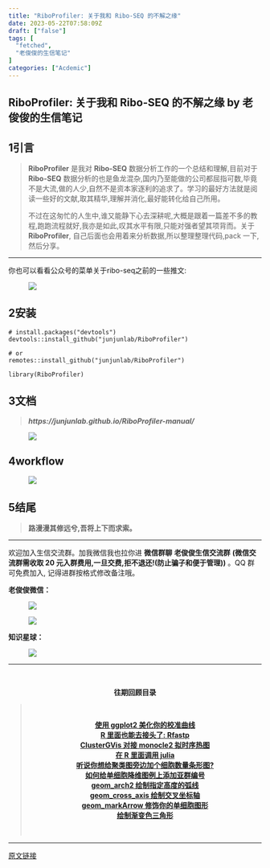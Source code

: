 ```yaml
---
title: "RiboProfiler: 关于我和 Ribo-SEQ 的不解之缘"
date: 2023-05-22T07:58:09Z
draft: ["false"]
tags: [
  "fetched",
  "老俊俊的生信笔记"
]
categories: ["Acdemic"]
---
```

RiboProfiler: 关于我和 Ribo-SEQ 的不解之缘 by 老俊俊的生信笔记
------
<div><section data-tool="mdnice编辑器" data-website="https://www.mdnice.com" data-mpa-powered-by="yiban.io"><h4 data-tool="mdnice编辑器"><span></span></h4><section><mp-common-profile data-pluginname="mpprofile" data-weui-theme="light" data-id="MzkyMTI1MTYxNA==" data-headimg="http://mmbiz.qpic.cn/mmbiz_png/G5jjcE4usey42oX5qyLTVibLRO9dz8ic5G4TpEHQc9rICYlpS4MHg6Et8cgXrQDqibvibXombicTro8t9cekJRlDBcw/0?wx_fmt=png" data-nickname="老俊俊的生信笔记" data-alias="JunJunLab" data-signature="老俊俊的生信技能和知识分享,我不是巨人,但你可以站在我的肩膀上更进一步!" data-from="0" data-is_biz_ban="0"></mp-common-profile></section></section><section><qqmusic musicid="125589044" mid="000HOYCt2xR0C6" albumurl="http://y.gtimg.cn/music/photo_new/T001R120x120M000002LZVMH0zc8F4_4.jpg" audiourl="http://isure6.stream.qqmusic.qq.com/C200002RnB7D12m7fU.m4a?guid=2000000052&amp;vkey=36C097F0040500C79A87D50EEC81574547E13455EA76EB749E45CCBF8ED00BB0F9C4385E30015A31B6C8E3CA1AA358F7F4D27B23E47E2EAD&amp;uin=0&amp;fromtag=20052" music_name="身骑白马" singer="徐佳莹" play_length="236" src="/mp/readtemplate?t=app_editor/music&amp;singer=%E5%BE%90%E4%BD%B3%E8%8E%B9&amp;music_name=%E8%BA%AB%E9%AA%91%E7%99%BD%E9%A9%AC&amp;albumurl=http%3A%2F%2Fy.gtimg.cn%2Fmusic%2Fphoto_new%2FT001R120x120M000002LZVMH0zc8F4_4.jpg&amp;musictype=1" musictype="1" otherid="000HOYCt2xR0C6" albumid="" jumpurlkey="" data-pluginname="insertaudio"></qqmusic></section><section data-tool="mdnice编辑器" data-website="https://www.mdnice.com"><h4 data-tool="mdnice编辑器"><span></span></h4><h2 data-tool="mdnice编辑器"><span><span>1</span></span><span>引言</span></h2><blockquote data-tool="mdnice编辑器"><p><strong>RiboProfiler</strong> 是我对 <strong>Ribo-SEQ</strong> 数据分析工作的一个总结和理解,目前对于 <strong>Ribo-SEQ</strong> 数据分析的也是鱼龙混杂,国内乃至能做的公司都屈指可数,毕竟不是大流,做的人少,自然不是资本家逐利的追求了。学习的最好方法就是阅读一些好的文献,取其精华,理解并消化,最好能转化给自己所用。</p><p>不过在这匆忙的人生中,谁又能静下心去深耕呢,大概是跟着一篇差不多的教程,跑跑流程就好,我亦是如此,叹其水平有限,只能对强者望其项背而。关于 <strong>RiboProfiler</strong>, 自己后面也会用着来分析数据,所以整理整理代码,pack 一下,然后分享。</p></blockquote><hr data-tool="mdnice编辑器"><p data-tool="mdnice编辑器">你也可以看看公众号的菜单关于ribo-seq之前的一些推文:</p><figure data-tool="mdnice编辑器"><img data-ratio="1.542857142857143" data-src="https://mmbiz.qpic.cn/mmbiz_png/G5jjcE4usex9QeaIfUGEVPS4pmQeAahxIvaGGX0lrROFnAIZ1YSTw6KawMTuxib0jo0yT3b0qjAMYC01AK6hGuA/640?wx_fmt=png" data-type="png" data-w="455" src="https://mmbiz.qpic.cn/mmbiz_png/G5jjcE4usex9QeaIfUGEVPS4pmQeAahxIvaGGX0lrROFnAIZ1YSTw6KawMTuxib0jo0yT3b0qjAMYC01AK6hGuA/640?wx_fmt=png"></figure><h2 data-tool="mdnice编辑器"><span><span>2</span></span><span>安装</span></h2><pre data-tool="mdnice编辑器"><span></span><code><span># install.packages("devtools")</span><br>devtools::install_github(<span>"junjunlab/RiboProfiler"</span>)<br><br><span># or</span><br>remotes::install_github(<span>"junjunlab/RiboProfiler"</span>)<br><br><span>library</span>(RiboProfiler)<br></code></pre><h2 data-tool="mdnice编辑器"><span><span>3</span></span><span>文档</span></h2><blockquote data-tool="mdnice编辑器"><p><strong><em>https://junjunlab.github.io/RiboProfiler-manual/</em></strong></p></blockquote><figure data-tool="mdnice编辑器"><img data-ratio="0.7787037037037037" data-src="https://mmbiz.qpic.cn/mmbiz_png/G5jjcE4usex9QeaIfUGEVPS4pmQeAahxsBEPZlrDbpG1KBheOgG9626iatgnLV98uchkqoy4ibxQKIWvdruUkEwQ/640?wx_fmt=png" data-type="png" data-w="1080" src="https://mmbiz.qpic.cn/mmbiz_png/G5jjcE4usex9QeaIfUGEVPS4pmQeAahxsBEPZlrDbpG1KBheOgG9626iatgnLV98uchkqoy4ibxQKIWvdruUkEwQ/640?wx_fmt=png"></figure><h2 data-tool="mdnice编辑器"><span><span>4</span></span><span>workflow</span></h2><figure data-tool="mdnice编辑器"><img data-ratio="0.6722222222222223" data-src="https://mmbiz.qpic.cn/mmbiz_png/G5jjcE4usex9QeaIfUGEVPS4pmQeAahxgjf9VSnGcjPSUGYV2YJwNoFYq0RDrw6gzia20IA4Ap1ibFTLDiacTzeJg/640?wx_fmt=png" data-type="png" data-w="1080" src="https://mmbiz.qpic.cn/mmbiz_png/G5jjcE4usex9QeaIfUGEVPS4pmQeAahxgjf9VSnGcjPSUGYV2YJwNoFYq0RDrw6gzia20IA4Ap1ibFTLDiacTzeJg/640?wx_fmt=png"></figure><h2 data-tool="mdnice编辑器"><span><span>5</span></span><span>结尾</span></h2><blockquote data-tool="mdnice编辑器"><p><strong>路漫漫其修远兮,吾将上下而求索。</strong></p></blockquote><hr data-tool="mdnice编辑器"><p data-tool="mdnice编辑器">欢迎加入生信交流群。加我微信我也拉你进 <strong>微信群聊</strong> <strong>老俊俊生信交流群</strong> <strong>(微信交流群需收取 20 元入群费用,一旦交费,拒不退还!(防止骗子和便于管理))</strong> 。QQ 群可免费加入, 记得进群按格式修改备注哦。</p><section data-tool="mdnice编辑器"><section><p><strong>老俊俊微信：</strong></p><figure><img data-ratio="1" data-src="https://mmbiz.qpic.cn/mmbiz_png/G5jjcE4usex9QeaIfUGEVPS4pmQeAahxIXgMWZHI5JOicL7LfSPdxiae5TZt3sXU5UicwVyXvmpT6uKX1jLk2bSicQ/640?wx_fmt=png" data-type="png" data-w="430" src="https://mmbiz.qpic.cn/mmbiz_png/G5jjcE4usex9QeaIfUGEVPS4pmQeAahxIXgMWZHI5JOicL7LfSPdxiae5TZt3sXU5UicwVyXvmpT6uKX1jLk2bSicQ/640?wx_fmt=png"></figure><figure><img data-ratio="1.3668430335097002" data-src="https://mmbiz.qpic.cn/mmbiz_png/G5jjcE4usex9QeaIfUGEVPS4pmQeAahxxc0ZfXl5qKL5z4KfX4WkrQ08BmdRxRprsdb8tiaz6yic46RLO2mbh9Zw/640?wx_fmt=png" data-type="png" data-w="567" src="https://mmbiz.qpic.cn/mmbiz_png/G5jjcE4usex9QeaIfUGEVPS4pmQeAahxxc0ZfXl5qKL5z4KfX4WkrQ08BmdRxRprsdb8tiaz6yic46RLO2mbh9Zw/640?wx_fmt=png"></figure></section><section><p><strong>知识星球：</strong></p><figure><img data-ratio="1.5896226415094339" data-src="https://mmbiz.qpic.cn/mmbiz_jpg/G5jjcE4usex9QeaIfUGEVPS4pmQeAahxNlH6WK8Wx1reshG3Luic1AFwUnZUG6akic1nbFowPxjcvxNg5kF0FYOQ/640?wx_fmt=jpeg" data-type="jpeg" data-w="1060" src="https://mmbiz.qpic.cn/mmbiz_jpg/G5jjcE4usex9QeaIfUGEVPS4pmQeAahxNlH6WK8Wx1reshG3Luic1AFwUnZUG6akic1nbFowPxjcvxNg5kF0FYOQ/640?wx_fmt=jpeg"></figure></section></section><hr data-tool="mdnice编辑器"><p data-tool="mdnice编辑器"><br></p><center data-tool="mdnice编辑器"><strong> 往期回顾目录</strong></center><blockquote data-tool="mdnice编辑器"><p><br></p><center><strong><a href="https://mp.weixin.qq.com/s?__biz=MzkyMTI1MTYxNA==&amp;mid=2247509278&amp;idx=1&amp;sn=538d486ee714ab8cdf44b88bcd35790e&amp;chksm=c1849f6ff6f316797fed6e7293f12eb94d17a77e563e6b2e079e65c32c19e02ca4a12491ecd4&amp;token=1505877642&amp;lang=zh_CN&amp;scene=21#wechat_redirect" data-linktype="2">使用 ggplot2 美化你的校准曲线</a></strong></center><strong><center><a href="https://mp.weixin.qq.com/s?__biz=MzkyMTI1MTYxNA==&amp;mid=2247509213&amp;idx=1&amp;sn=44f83ba3e6babfda50fa5951e8d33318&amp;chksm=c1849eacf6f317ba7e8df2010cd8011e93bed82d8df895b60f1045ffa2e23e05d3b4a9934517&amp;token=2119094894&amp;lang=zh_CN&amp;scene=21#wechat_redirect" data-linktype="2">R 里面也能去接头了: Rfastp</a></center></strong><strong><center><a href="https://mp.weixin.qq.com/s?__biz=MzkyMTI1MTYxNA==&amp;mid=2247509140&amp;idx=1&amp;sn=3f46ed8760be054b173a60642d8fe608&amp;chksm=c1849ee5f6f317f36c7cb7e496181c1d9b431cb0c7a674f8cd31e7960b8f0830c4e8e0490b7d&amp;token=1839020225&amp;lang=zh_CN&amp;scene=21#wechat_redirect" data-linktype="2">ClusterGVis 对接 monocle2 拟时序热图</a></center></strong><strong><center><a href="https://mp.weixin.qq.com/s?__biz=MzkyMTI1MTYxNA==&amp;mid=2247509098&amp;idx=1&amp;sn=51429bbb87f100744c50d4756375b089&amp;chksm=c1849e1bf6f3170d20d5aa284e7b28367d2ec4031644f01df96952de92f70e11e3a36c8d4d5e&amp;token=46732270&amp;lang=zh_CN&amp;scene=21#wechat_redirect" data-linktype="2">在 R 里面调用 julia</a></center></strong><strong><center><a href="https://mp.weixin.qq.com/s?__biz=MzkyMTI1MTYxNA==&amp;mid=2247509081&amp;idx=1&amp;sn=300079e94a3b4da37e758d0eff5aac5b&amp;chksm=c1849e28f6f3173e786d633d10d3a7ecd4ea2b8833da59eff8cdff7458ffa66de329507d5d59&amp;token=1997382993&amp;lang=zh_CN&amp;scene=21#wechat_redirect" data-linktype="2">听说你想给聚类图旁边加个细胞数量条形图?</a></center></strong><strong><center><a href="https://mp.weixin.qq.com/s?__biz=MzkyMTI1MTYxNA==&amp;mid=2247509065&amp;idx=1&amp;sn=74a7cb682d0895e75b27fff0621f1246&amp;chksm=c1849e38f6f3172ef335fb1d6a7f1a17f21969375f7003b6d9eb0b8153a3c54aaa2363eca253&amp;token=1997382993&amp;lang=zh_CN&amp;scene=21#wechat_redirect" data-linktype="2">如何给单细胞降维图例上添加亚群编号</a></center></strong><strong><center><a href="https://mp.weixin.qq.com/s?__biz=MzkyMTI1MTYxNA==&amp;mid=2247508977&amp;idx=1&amp;sn=94817e9cb7bb07697a8592476f10875b&amp;chksm=c1849980f6f31096e2de956f9d82b8eee8fc85db486a289bf830af0357240631ef10a0f87a1f&amp;token=811397361&amp;lang=zh_CN&amp;scene=21#wechat_redirect" data-linktype="2">geom_arch2 绘制指定高度的弧线</a></center></strong><strong><center><a href="https://mp.weixin.qq.com/s?__biz=MzkyMTI1MTYxNA==&amp;mid=2247508952&amp;idx=1&amp;sn=32b0f917e455a5d4b3f6d41043699bb8&amp;chksm=c18499a9f6f310bf7c6ed3099886e05bcae4de735eb016799a256e916bc4adaff2aaf08eeb06&amp;token=811397361&amp;lang=zh_CN&amp;scene=21#wechat_redirect" data-linktype="2">geom_cross_axis 绘制交叉坐标轴</a></center></strong><strong><center><a href="https://mp.weixin.qq.com/s?__biz=MzkyMTI1MTYxNA==&amp;mid=2247508917&amp;idx=1&amp;sn=5d05856acbdd7ed8eec866615f339660&amp;chksm=c18499c4f6f310d29f9fd83915d881ad5734441aac4a71ce1dc1d695f5908b1aa3ff4ccc0039&amp;token=811397361&amp;lang=zh_CN&amp;scene=21#wechat_redirect" data-linktype="2">geom_markArrow 修饰你的单细胞图形</a></center></strong><strong><center><a href="https://mp.weixin.qq.com/s?__biz=MzkyMTI1MTYxNA==&amp;mid=2247508861&amp;idx=1&amp;sn=10f6214664d87ac0af77fb57cfe35e49&amp;chksm=c184990cf6f3101ae36c0fb28c1009f5819e54576aa26247e8663d617d6c8003beee82a73f41&amp;token=1563877073&amp;lang=zh_CN&amp;scene=21#wechat_redirect" data-linktype="2">绘制渐变色三角形</a></center></strong><p><br></p></blockquote></section><p><mp-style-type data-value="3"></mp-style-type></p></div>  
<hr>
<a href="https://mp.weixin.qq.com/s/ExaBkVxuB59vk7W1n1gHxg",target="_blank" rel="noopener noreferrer">原文链接</a>
